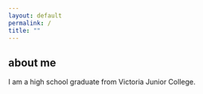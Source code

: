 ```yaml
---
layout: default
permalink: /
title: ""
---
```

## about me
I am a high school graduate from Victoria Junior College.
